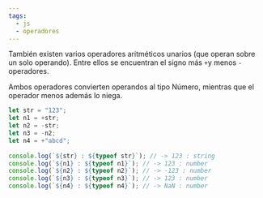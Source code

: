 ```yaml
---
tags:
  - js
  - operadores
---
```

También existen varios operadores aritméticos unarios (que operan sobre un solo operando). Entre ellos se encuentran el signo más ` + `y menos ` - ` operadores.

Ambos operadores convierten operandos al tipo Número, mientras que el operador menos además lo niega.

```js
let str = "123";
let n1 = +str;
let n2 = -str;
let n3 = -n2;
let n4 = +"abcd";
 
console.log(`${str} : ${typeof str}`); // -> 123 : string
console.log(`${n1} : ${typeof n1}`); // -> 123 : number
console.log(`${n2} : ${typeof n2}`); // -> -123 : number
console.log(`${n3} : ${typeof n3}`); // -> 123 : number
console.log(`${n4} : ${typeof n4}`); // -> NaN : number
```